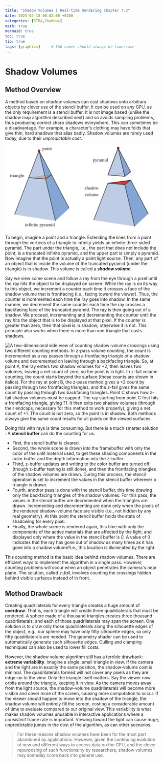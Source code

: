 ```yaml
---
title: "Shadow Volumes | Real-time Rendering Chapter 7.3"
date: 2025-02-18 00:02:00 +0200
categories: [RTR4,Shadows]
math: true
mermaid: true
toc: true
tip: true
tags: [graphics]     # TAG names should always be lowercase
---
```

# Shadow Volumes
## Method Overview
A method based on *shadow volumes* can cast shadows onto arbitrary objects by clever use of the stencil buffer. It can be used on any GPU, as the only requirement is a stencil buffer. It is not image based (unlike the shadow map algorithm described next) and so avoids sampling problems, thus producing correct sharp shadows everywhere. This can sometimes be a disadvantage. For example, a character's clothing may have folds that give thin, hard shadows that alias badly. Shadow volumes are rarely used today, due to their *unpredictable cost*.

![Left: the lines from a point light are extended through the vertices of a triangle to form an infinite pyramid. Right: the upper part is a pyramid, and the lower part is an infinite truncated pyramid, also called the shadow volume. All geometry that is inside the shadow volume is in shadow.](/images/2025-02-25_17.00.00.png)

To begin, imagine a point and a triangle. Extending the lines from a point through the vertices of a triangle to infinity yields an infinite three-sided pyramid. The part under the triangle, i.e., the part that does not include the point, is a truncated infinite pyramid, and the upper part is simply a pyramid. Now imagine that the point is actually a point light source. Then, any part of an object that is inside the volume of the truncated pyramid (under the triangle) is in shadow. This volume is called a ***shadow volume***.

Say we view some scene and follow a ray from the eye through a pixel until the ray hits the object to be displayed on screen. While the ray is on its way to this object, we increment a counter each time it crosses a face of the shadow volume that is frontfacing (i.e., facing toward the viewer). Thus, the counter is incremented each time the ray goes into shadow. In the same manner, we decrement the same counter each time the ray crosses a backfacing face of the truncated pyramid. The ray is then going out of a shadow. We proceed, incrementing and decrementing the counter until the ray hits the object that is to be displayed at that pixel. If the counter is greater than zero, then that pixel is in shadow; otherwise it is not. This principle also works when there is more than one triangle that casts shadows.

![A two-dimensional side view of counting shadow-volume crossings using two different counting methods. In z-pass volume counting, the count is incremented as a ray passes through a frontfacing triangle of a shadow volume and decremented on leaving through a backfacing triangle. So, at point A, the ray enters two shadow volumes for +2, then leaves two volumes, leaving a net count of zero, so the point is in light. In z-fail volume counting, the count starts beyond the surface (these counts are shown in italics). For the ray at point B, the z-pass method gives a +2 count by passing through two frontfacing triangles, and the z-fail gives the same count by passing through two backfacing triangles. Point C shows how z-fail shadow volumes must be capped. The ray starting from point C first hits a frontfacing triangle, giving ?1. It then exits two shadow volumes (through their endcaps, necessary for this method to work properly), giving a net count of +1. The count is not zero, so the point is in shadow. Both methods always give the same count results for all points on the viewed surfaces.](/images/2025-02-25_17.20.49.png)

Doing this with rays is time consuming. But there is a much smarter solution : A **stencil buffer** can do the counting for us. 
- First, the stencil buffer is cleared. 
- Second, the whole scene is drawn into the framebuffer with only the color of the unlit material used, to get these shading components in the color buffer and the depth information into the z-buffer. 
- Third, z-buffer updates and writing to the color buffer are turned off (though z-buffer testing is still done), and then the frontfacing triangles of the shadow volumes are drawn. During this process, the stencil operation is set to increment the values in the stencil buffer wherever a triangle is drawn. 
- Fourth, another pass is done with the stencil buffer, this time drawing only the backfacing triangles of the shadow volumes. For this pass, the values in the stencil buffer are decremented when the triangles are drawn. Incrementing and decrementing are done only when the pixels of the rendered shadow-volume face are visible (i.e., not hidden by any real geometry). At this point the stencil buffer holds the state of shadowing for every pixel. 
- Finally, the whole scene is rendered again, this time with only the components of the active materials that are affected by the light, and displayed only where the value in the stencil buffer is 0. A value of 0 indicates that the ray has gone out of shadow as many times as it has gone into a shadow volume?i.e., this location is illuminated by the light.

This counting method is the basic idea behind shadow volumes. There are efficient ways to implement the algorithm in a single pass. However, counting problems will occur when an object penetrates the camera's near plane. The solution, called *z-fail*, involves counting the crossings hidden behind visible surfaces instead of in front.


## Method Drawback

Creating quadrilaterals for every triangle creates a huge amount of **overdraw**. That is, each triangle will create three quadrilaterals that must be rendered. A sphere made of a thousand triangles creates three thousand quadrilaterals, and each of those quadrilaterals may span the screen. One solution is to draw only those quadrilaterals along the silhouette edges of the object, e.g., our sphere may have only fifty silhouette edges, so only fifty quadrilaterals are needed. The geometry shader can be used to automatically generate such silhouette edges. Culling and clamping techniques can also be used to lower fill costs.

However, the shadow volume algorithm still has a terrible drawback: **extreme variability**. Imagine a single, small triangle in view. If the camera and the light are in exactly the same position, the shadow-volume cost is minimal. The quadrilaterals formed will not cover any pixels as they are edge-on to the view. Only the triangle itself matters. Say the viewer now orbits around the triangle, keeping it in view. As the camera moves away from the light source, the shadow-volume quadrilaterals will become more visible and cover more of the screen, causing more computation to occur. If the viewer should happen to move into the shadow of the triangle, the shadow volume will entirely fill the screen, costing a considerable amount of time to evaluate compared to our original view. This variability is what makes shadow volumes unusable in interactive applications where a *consistent* frame rate is important. Viewing toward the light can cause huge, unpredictable jumps in the cost of the algorithm, as can other scenarios.

> For these reasons shadow volumes have been for the most part abandoned by applications. However, given the continuing evolution of new and different ways to access data on the GPU, and the clever repurposing of such functionality by researchers, shadow volumes may someday come back into general use.


<!--
## Lists

### Ordered list

1. Firstly
2. Secondly
3. Thirdly

### Unordered list

- Chapter
  + Section
    * Paragraph

### ToDo list

- [ ] Job
  + [x] Step 1
  + [x] Step 2
  + [ ] Step 3

### Description list

Sun
: the star around which the earth orbits

Moon
: the natural satellite of the earth, visible by reflected light from the sun

## Block Quote

> This line shows the _block quote_.

## Prompts

> An example showing the `tip` type prompt.
{: .prompt-tip }

> An example showing the `info` type prompt.
{: .prompt-info }

> An example showing the `warning` type prompt.
{: .prompt-warning }

> An example showing the `danger` type prompt.
{: .prompt-danger }

## Footnote

Click the hook will locate the footnote[^footnote], and here is another footnote[^fn-nth-2].

## Inline code

This is an example of `Inline Code`.

## Filepath

Here is the `/path/to/the/file.extend`{: .filepath}.

### Dark/Light mode & Shadow

The image below will toggle dark/light mode based on theme preference, notice it has shadows.

![light mode only](/posts/20190808/devtools-light.png){: .light .w-75 .shadow .rounded-10 w='1212' h='668' }
![dark mode only](/posts/20190808/devtools-dark.png){: .dark .w-75 .shadow .rounded-10 w='1212' h='668' }


## Reverse Footnote

[^footnote]: The footnote source
[^fn-nth-2]: The 2nd footnote source
-->